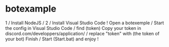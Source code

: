 # botexample
1 / Install NodeJS / 2 / Install Visual Studio Code !
Open a botexemple / Start the config in Visual Studio Code / find (token) Copy your token in discord.com/developpers/application/ / replace "token" with (the token of your bot)
Finish / Start (Start.bat) and enjoy !
